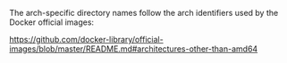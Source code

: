 The arch-specific directory names follow the arch identifiers used by the Docker official images:

https://github.com/docker-library/official-images/blob/master/README.md#architectures-other-than-amd64
